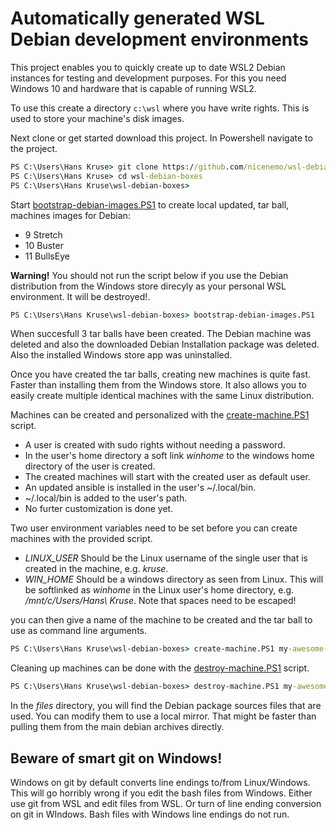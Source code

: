 # Automatically generated WSL Debian development environments

This project enables you to quickly create up to date WSL2 Debian instances for testing and development purposes.
For this you need Windows 10 and hardware that is capable of running WSL2.

To use this create a directory `c:\wsl` where you have write rights. This is used to store your machine's disk images.

Next clone or get started download this project.
In Powershell navigate to the project.

```cmd
PS C:\Users\Hans Kruse> git clone https://github.com/nicenemo/wsl-debian-boxes
PS C:\Users\Hans Kruse> cd wsl-debian-boxes
PS C:\Users\Hans Kruse\wsl-debian-boxes>
```

Start [bootstrap-debian-images.PS1](bootstrap-debian-images.PS1) to create local updated, tar ball, machines images for Debian:
* 9 Stretch
* 10 Buster
* 11 BullsEye

**Warning!** You should not run the script below if you use the Debian distribution from the Windows store direcyly as your personal WSL environment. It will be destroyed!.

```cmd
PS C:\Users\Hans Kruse\wsl-debian-boxes> bootstrap-debian-images.PS1
```
When succesfull 3 tar balls have been created. The Debian machine was deleted and also the downloaded Debian Installation package was deleted. Also the installed Windows store app was uninstalled.

Once you have created the tar balls, creating new machines is quite fast. Faster than installing them from the Windows store. It also allows you to easily create multiple identical machines with the same Linux distribution.


Machines can be created and personalized with the [create-machine.PS1](create-machine.PS1) script.

* A user is created with sudo rights without needing a password.
* In the user's home directory a soft link _winhome_ to the windows home directory of the user is created.
* The created machines will start with the created user as default user.
* An updated ansible is installed in the user's ~/.local/bin.
* ~/.local/bin is added to the user's path.
* No furter customization is done yet.

Two user environment variables need to be set before you can create machines with the provided script.

* *LINUX_USER* Should be the Linux username of the single user that is created in the machine, e.g. *kruse*.
* *WIN_HOME* Should be a windows  directory as seen from Linux. This will be softlinked as *winhome* in the Linux user's home directory, e.g. */mnt/c/Users/Hans\ Kruse*. Note that spaces need to be escaped!

you can then give a name of the machine to be created and the tar ball to use as command line arguments.

```cmd
PS C:\Users\Hans Kruse\wsl-debian-boxes> create-machine.PS1 my-awesome-box debian-buster.tar
```
Cleaning up machines can be done with the [destroy-machine.PS1](destroy-machine.PS1) script.

```cmd
PS C:\Users\Hans Kruse\wsl-debian-boxes> destroy-machine.PS1 my-awesome-box
```

In the _files_ directory, you will find the Debian package sources files that are used.
You can modify them to use a local mirror. That might be faster than pulling them from the main debian archives directly.

## Beware of smart git on Windows!

Windows on git by default converts line endings to/from Linux/Windows.
This will go horribly wrong if you edit the bash files from Windows. Either use git from WSL and edit files from WSL. Or turn of line ending conversion on git in WIndows.
Bash files with Windows line endings do not run.
